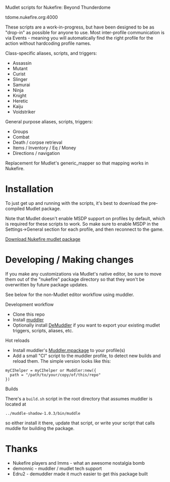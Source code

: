 Mudlet scripts for Nukefire: Beyond Thunderdome

tdome.nukefire.org:4000

These scripts are a work-in-progress, but have been designed to be as "drop-in" as possible for anyone to use.
Most inter-profile communication is via Events - meaning you will automatically find the right profile for the action without hardcoding profile names.

Class-specific aliases, scripts, and triggers:

- Assassin
- Mutant
- Curist
- Slinger
- Samurai
- Ninja
- Knight
- Heretic
- Kaiju
- Voidstriker

General purpose aliases, scripts, triggers:

- Groups
- Combat
- Death / corpse retrieval
- Items / Inventory / Eq / Money
- Directions / navigation

Replacement for Mudlet's generic_mapper so that mapping works in Nukefire.

# Installation

To just get up and running with the scripts, it's best to download the pre-compiled Mudlet package.

Note that Mudlet doesn't enable MSDP support on profiles by default, which is required for these scripts to work.
So make sure to enable MSDP in the Settings->General section for each profile, and then reconnect to the game.

[Download Nukefire mudlet package](https://github.com/rparet/nukefire-mudlet/releases/latest)

# Developing / Making changes

If you make any customizations via Mudlet's native editor, be sure to move them out of the "nukefire" package directory
so that they won't be overwritten by future package updates.

See below for the non-Mudlet editor workflow using muddler.

Development workflow

- Clone this repo
- Install [muddler](https://github.com/demonnic/muddler)
- Optionally install [DeMuddler](https://github.com/Edru2/DeMuddler/) if you want to export your existing mudlet triggers, scripts, aliases, etc.

Hot reloads

- Install muddler's [Muddler.mpackage](https://github.com/demonnic/muddler/releases) to your profile(s)
- Add a small "CI" script to the muddler profile, to detect new builds and reload them. The simple version looks like this:

```
myCIhelper = myCIhelper or Muddler:new({
  path = "/path/to/your/copy/of/this/repo"
})
```

Builds

There's a `build.sh` script in the root directory that assumes muddler is located at

`../muddle-shadow-1.0.3/bin/muddle`

so either install it there, update that script, or write your script that calls muddle for building the package.

# Thanks

- Nukefire players and Imms - what an awesome nostalgia bomb
- demonnic - muddler / mudlet tech support
- Edru2 - demuddler made it much easier to get this package built
